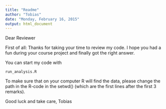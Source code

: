 ```yaml
---
title: "Readme"
author: "Tobias"
date: "Monday, February 16, 2015"
output: html_document
---
```


Dear Reviewer

First of all: Thanks for taking your time to review my code.
I hope you had a fun during your course project and finally got the right answer.

You can start my code with

```
run_analysis.R
```

To make sure that on your computer R will find the data, please change the path in the R-code in the setwd() (which are the first lines after the first 3 remarks).

Good luck and take care, Tobias
